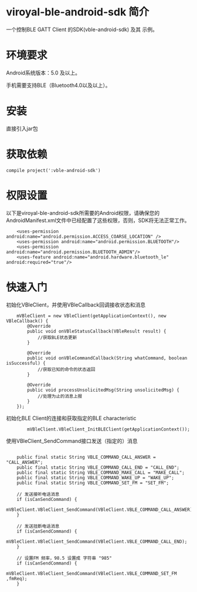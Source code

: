 # viroyal-ble-android-sdk 简介
一个控制BLE GATT Client 的SDK(vble-android-sdk) 及其 示例。

# 环境要求
Android系统版本：5.0 及以上。

手机需要支持BLE（Bluetooth4.0以及以上）。

# 安装
直接引入jar包

# 获取依赖
```
compile project(':vble-android-sdk')
```

# 权限设置
以下是viroyal-ble-android-sdk所需要的Android权限，请确保您的AndroidManifest.xml文件中已经配置了这些权限，否则，SDK将无法正常工作。
```
    <uses-permission android:name="android.permission.ACCESS_COARSE_LOCATION" />
    <uses-permission android:name="android.permission.BLUETOOTH"/>
    <uses-permission android:name="android.permission.BLUETOOTH_ADMIN"/>
    <uses-feature android:name="android.hardware.bluetooth_le" android:required="true"/>
```
    
# 快速入门

初始化VBleClient，并使用VBleCallback回调接收状态和消息
```
    mVBleClient = new VBleClient(getApplicationContext(), new VBleCallback() {
        @Override
        public void onVBleStatusCallback(VBleResult result) {
            //获取BLE状态更新
        }

        @Override
        public void onVBleCommandCallback(String whatCommand, boolean isSuccessful) {
            //获取已知的命令的状态返回
        }

        @Override
        public void processUnsolicitedMsg(String unsolicitedMsg) {
            //处理为止的消息上报
        }
    });
```

初始化BLE Client的连接和获取指定的BLE characteristic
```
        mVBleClient.VBleClient_InitBLEClient(getApplicationContext());
```

使用VBleClient_SendCommand接口发送（指定的）消息
```

    public final static String VBLE_COMMAND_CALL_ANSWER = "CALL_ANSWER";
    public final static String VBLE_COMMAND_CALL_END = "CALL_END";
    public final static String VBLE_COMMAND_MAKE_CALL = "MAKE_CALL";
    public final static String VBLE_COMMAND_WAKE_UP = "WAKE_UP";
    public final static String VBLE_COMMAND_SET_FM = "SET_FM";

    // 发送接听电话消息
    if (isCanSendCommand) {
        mVBleClient.VBleClient_SendCommand(VBleClient.VBLE_COMMAND_CALL_ANSWER);
    }

    // 发送挂断电话消息
    if (isCanSendCommand) {
        mVBleClient.VBleClient_SendCommand(VBleClient.VBLE_COMMAND_CALL_END);
    }

    // 设置FM 频率，98.5 设置成 字符串 "985"
    if (isCanSendCommand) {
        mVBleClient.VBleClient_SendCommand(VBleClient.VBLE_COMMAND_SET_FM ,fmReq);
    }
                
```
